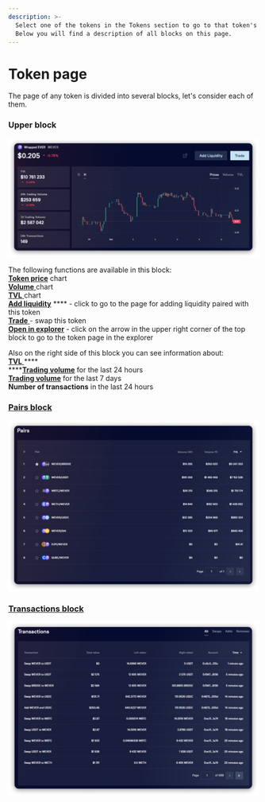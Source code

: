 ```yaml
---
description: >-
  Select one of the tokens in the Tokens section to go to that token's page.
  Below you will find a description of all blocks on this page.
---
```


# Token page

The page of any token is divided into several blocks, let's consider each of them.&#x20;

### Upper block

![](<../../../../.gitbook/assets/image (81).png>)

The following functions are available in this block:\
[**Token price**](price.md) chart \
[**Volume** ](trading-volume.md)chart \
[**TVL** ](../../../pairs/interface/pair-page/tvl.md)chart \
[**Add liquidity**](../../../pools/how-to/add-liquidity.md) **** - click to go to the page for adding liquidity paired with this token\
[**Trade** ](../../../swap/)- swap this token \
[**Open in explorer**](open-in-explorer.md) - click on the arrow in the upper right corner of the top block to go to the token page in the explorer

Also on the right side of this block you can see information about: \
[**TVL** ](tvl.md)****\
****[**Trading volume**](trading-volume.md) for the last 24 hours \
[**Trading volume**](trading-volume.md) for the last 7 days \
**Number of transactions** in the last 24 hours

### [Pairs block](pairs.md)

![](<../../../../.gitbook/assets/image (112).png>)

### [Transactions block](transactions.md)

![](<../../../../.gitbook/assets/image (72).png>)

###
